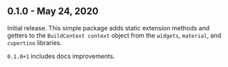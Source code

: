## 0.1.0 - May 24, 2020

Initial release. This simple package adds static extension methods and getters to the `BuildContext context` object from the `widgets`, `material`, and `cupertino` libraries.

`0.1.0+1` includes docs improvements.
